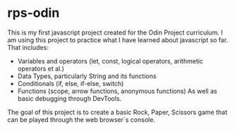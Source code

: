 # rps-odin
This is my first javascript project created for the Odin Project curriculum.
I am using this project to practice what I have learned about javascript so far.
That includes:
- Variables and operators (let, const, logical operators, arithmetic operators et al.)
- Data Types, particularly String and its functions
- Conditionals (if, else, if-else, switch)
- Functions (scope, arrow functions, anonymous functions)
As well as basic debugging through DevTools.

The goal of this project is to create a basic Rock, Paper, Scissors game that can be played through the web browser`s console.